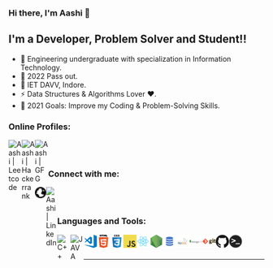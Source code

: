 ### Hi there, I'm Aashi 👋


## I'm a Developer, Problem Solver and Student!!

- 🔭 Engineering undergraduate with specialization in Information Technology.
- 🌱 2022 Pass out.
- 👯 IET DAVV, Indore.
- ⚡ Data Structures & Algorithms Lover ❤️.
- 🎯 2021 Goals: Improve my Coding & Problem-Solving Skills.

### Online Profiles:

[<img align="left" alt="Aashi | Leetcode" width="26px" src="https://upload.wikimedia.org/wikipedia/commons/1/19/LeetCode_logo_black.png" />][leetcode]
[<img align="left" alt="Aashi | Hackerrank" width="26px" src="https://cdn.worldvectorlogo.com/logos/hackerrank.svg" />][hackerrank]
[<img align="left" alt="Aashi | GFG" width="26px" src="https://img.icons8.com/color/452/GeeksforGeeks.png" />][gfg]
<br />
<br />

### Connect with me:

[<img align="left" alt="Aashi" width="22px" src="https://raw.githubusercontent.com/iconic/open-iconic/master/svg/globe.svg" />][website]
[<img align="left" alt="Aashi | LinkedIn" width="22px" src="https://cdn.jsdelivr.net/npm/simple-icons@v3/icons/linkedin.svg" />][linkedin]

<br />
<br />

### Languages and Tools:

[<img align="left" alt="C++" width="26px" src="https://e7.pngegg.com/pngimages/46/626/png-clipart-c-logo-the-c-programming-language-computer-icons-computer-programming-source-code-programming-miscellaneous-template.png" />][github]
[<img align="left" alt="JAVA" width="26px" src="https://banner2.cleanpng.com/20180517/bce/kisspng-java-runtime-environment-software-development-kit-5afdf2eb843ce5.8367355515265922355417.jpg" />][github]
[<img align="left" alt="Visual Studio Code" width="26px" src="https://raw.githubusercontent.com/github/explore/80688e429a7d4ef2fca1e82350fe8e3517d3494d/topics/visual-studio-code/visual-studio-code.png" />][github]
[<img align="left" alt="HTML5" width="26px" src="https://raw.githubusercontent.com/github/explore/80688e429a7d4ef2fca1e82350fe8e3517d3494d/topics/html/html.png" />][github]
[<img align="left" alt="CSS3" width="26px" src="https://raw.githubusercontent.com/github/explore/80688e429a7d4ef2fca1e82350fe8e3517d3494d/topics/css/css.png" />][github]
[<img align="left" alt="JavaScript" width="26px" src="https://raw.githubusercontent.com/github/explore/80688e429a7d4ef2fca1e82350fe8e3517d3494d/topics/javascript/javascript.png" />][github]
[<img align="left" alt="React" width="26px" src="https://raw.githubusercontent.com/github/explore/80688e429a7d4ef2fca1e82350fe8e3517d3494d/topics/react/react.png" />][github]
[<img align="left" alt="Node.js" width="26px" src="https://raw.githubusercontent.com/github/explore/80688e429a7d4ef2fca1e82350fe8e3517d3494d/topics/nodejs/nodejs.png" />][github]
[<img align="left" alt="SQL" width="26px" src="https://raw.githubusercontent.com/github/explore/80688e429a7d4ef2fca1e82350fe8e3517d3494d/topics/sql/sql.png" />][github]
[<img align="left" alt="MySQL" width="26px" src="https://raw.githubusercontent.com/github/explore/80688e429a7d4ef2fca1e82350fe8e3517d3494d/topics/mysql/mysql.png" />][github]
[<img align="left" alt="MongoDB" width="26px" src="https://raw.githubusercontent.com/github/explore/80688e429a7d4ef2fca1e82350fe8e3517d3494d/topics/mongodb/mongodb.png" />][github]
[<img align="left" alt="Git" width="26px" src="https://raw.githubusercontent.com/github/explore/80688e429a7d4ef2fca1e82350fe8e3517d3494d/topics/git/git.png" />][github]
[<img align="left" alt="GitHub" width="26px" src="https://raw.githubusercontent.com/github/explore/78df643247d429f6cc873026c0622819ad797942/topics/github/github.png" />][github]
[<img align="left" alt="Terminal" width="26px" src="https://raw.githubusercontent.com/github/explore/80688e429a7d4ef2fca1e82350fe8e3517d3494d/topics/terminal/terminal.png" />][github]

<br />
<br />

---


[website]: https://www.linkedin.com/in/aashi-gangrade-b4b955169/
[linkedin]: https://www.linkedin.com/in/aashi-gangrade-b4b955169/
[hackerrank]: https://www.hackerrank.com/aashigangrade06
[leetcode]: https://leetcode.com/iashi_g/
[gfg]: https://auth.geeksforgeeks.org/user/aashi_g/practice/
[codeforces]: https://codeforces.com/profile/aashi_g
[github]: https://github.com/aashigangrade

